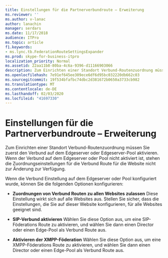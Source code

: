 ```yaml
---
title: Einstellungen für die Partnerverbundroute – Erweiterung
ms.reviewer: ''
ms.author: v-lanac
author: lanachin
manager: serdars
ms.date: 11/17/2018
audience: ITPro
ms.topic: article
f1.keywords:
- ms.lync.tb.FederationRouteSettingsExpander
ms.prod: skype-for-business-itpro
localization_priority: Normal
ms.assetid: 22aa11b8-80ba-4c6a-9396-d11166903066
description: Zum Einrichten einer Standort Verbund-Routenzuordnung müssen Sie zuerst den Verbund auf dem Edgeserver oder Edgeserver-Pool aktivieren. Wenn der Verbund auf dem Edgeserver oder Pool nicht aktiviert ist, stehen die Zuordnungseinstellungen für die Verbund Route für die Website nicht zur Änderung zur Verfügung.
ms.openlocfilehash: 7e91ef645ee309ece6df6d95bc032220db662c03
ms.sourcegitcommit: 19f534bfafbc74dbc2d381672b0650a3733cb982
ms.translationtype: MT
ms.contentlocale: de-DE
ms.lasthandoff: 02/03/2020
ms.locfileid: "41697330"
---
```

# <a name="federation-route-settings-expander"></a>Einstellungen für die Partnerverbundroute – Erweiterung
 
Zum Einrichten einer Standort Verbund-Routenzuordnung müssen Sie zuerst den Verbund auf dem Edgeserver oder Edgeserver-Pool aktivieren. Wenn der Verbund auf dem Edgeserver oder Pool nicht aktiviert ist, stehen die Zuordnungseinstellungen für die Verbund Route für die Website nicht zur Änderung zur Verfügung.
  

Wenn die Verbund Einstellung auf dem Edgeserver oder Pool konfiguriert wurde, können Sie die folgenden Optionen konfigurieren: 
  
- **Zuordnungen von Verbund Routen zu allen Websites zulassen** Diese Einstellung wirkt sich auf alle Websites aus. Stellen Sie sicher, dass die Einstellungen, die Sie auf dieser Website konfigurieren, für alle Websites geeignet sind.
    
- **SIP-Verbund aktivieren** Wählen Sie diese Option aus, um eine SIP-Föderations Route zu aktivieren, und wählen Sie dann einen Director oder einen Edge-Pool als Verbund Route aus.
    
- **Aktivieren der XMPP-Föderation** Wählen Sie diese Option aus, um eine XMPP-Föderations Route zu aktivieren, und wählen Sie dann einen Director oder einen Edge-Pool als Verbund Route aus.
    

